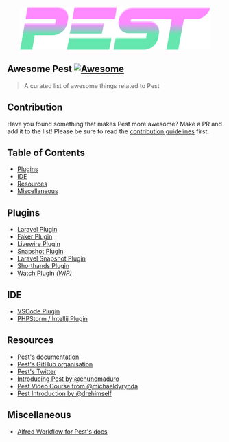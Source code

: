 <p align="center">
    <img title="Pest" height="100" src="https://raw.githubusercontent.com/pestphp/art/master/logo.png" />
</p>

## Awesome Pest [![Awesome](https://rawcdn.githack.com/sindresorhus/awesome/d7305f38d29fed78fa85652e3a63e154dd8e8829/media/badge.svg)](https://github.com/sindresorhus/awesome)

> A curated list of awesome things related to Pest

## Contribution

Have you found something that makes Pest more awesome? Make a PR and add it to the list! Please be sure to read the [contribution guidelines](CONTRIBUTING.md) first.

## Table of Contents

- [Plugins](#plugins)
- [IDE](#ide)
- [Resources](#resources)
- [Miscellaneous](#miscellaneous)

## Plugins

- [Laravel Plugin](https://github.com/pestphp/pest-plugin-laravel)
- [Faker Plugin](https://github.com/pestphp/pest-plugin-faker)
- [Livewire Plugin](https://github.com/pestphp/pest-plugin-livewire)
- [Snapshot Plugin](https://github.com/spatie/pest-plugin-snapshots)
- [Laravel Snapshot Plugin](https://github.com/Astrotomic/pest-plugin-laravel-snapshots)
- [Shorthands Plugin](https://github.com/thled/pest-plugin-shorthands)
- [Watch Plugin _(WIP)_](https://github.com/pestphp/pest-plugin-watch)

## IDE

- [VSCode Plugin](https://github.com/m1guelpf/better-pest)
- [PHPStorm / Intellij Plugin](https://github.com/pestphp/pest-intellij)

## Resources

- [Pest's documentation](https://pestphp.com)
- [Pest's GitHub organisation](https://github.com/pestphp)
- [Pest's Twitter](https://twitter.com/pestphp)
- [Introducing Pest by @enunomaduro](https://youtu.be/lEvau6CgqPE?t=125)
- [Pest Video Course from @michaeldyrynda](https://youtube.com/watch?v=gTU-y6HlmzU&list=PLNXrjfSe7qHncCyQYOqJBTsTbYPotMaZ8)
- [Pest Introduction by @drehimself](https://www.youtube.com/watch?v=vp0jP5rMvR4)

## Miscellaneous

- [Alfred Workflow for Pest's docs](https://github.com/AlexMartinFR/alfred-pestphp-docs)
